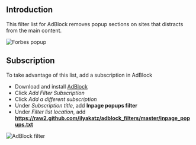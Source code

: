 ## Introduction

This filter list for AdBlock removes popup sections on sites that distracts from the main content. 

![Forbes popup](https://api.monosnap.com/image/download?id=Aa6Tu1yZU07BNuNEb4V9BWQjc0pn4M)

## Subscription

To take advantage of this list, add a subscription in AdBlock

* Download and install [AdBlock](https://adblockplus.org)
* Click _Add Filter Subscription_
* Click _Add a different subscription_
* Under _Subscription title_, add **Inpage popups filter**
* Under _Filter list location_, add **https://raw2.github.com/ilyakatz/adblock_filters/master/inpage_popups.txt**


![AdBlock filter](https://api.monosnap.com/image/download?id=QARaHsApdaKkiLKjBMRCuuEaGONMen)
